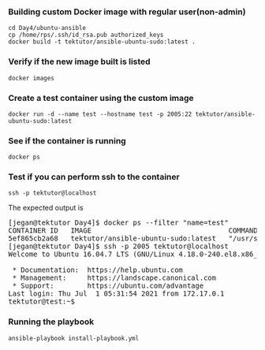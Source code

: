 ### Building custom Docker image with regular user(non-admin)
```
cd Day4/ubuntu-ansible
cp /home/rps/.ssh/id_rsa.pub authorized_keys
docker build -t tektutor/ansible-ubuntu-sudo:latest .
```

### Verify if the new image built is listed
```
docker images
```

### Create a test container using the custom image
```
docker run -d --name test --hostname test -p 2005:22 tektutor/ansible-ubuntu-sudo:latest 
```

### See if the container is running
```
docker ps
```

### Test if you can perform ssh to the container
```
ssh -p tektutor@localhost
```
The expected output is
<pre>
[jegan@tektutor Day4]$ docker ps --filter "name=test"
CONTAINER ID   IMAGE                                 COMMAND               CREATED          STATUS          PORTS                                           NAMES
5ef865cb2a68   tektutor/ansible-ubuntu-sudo:latest   "/usr/sbin/sshd -D"   11 minutes ago   Up 11 minutes   80/tcp, 0.0.0.0:2005->22/tcp, :::2005->22/tcp   test
[jegan@tektutor Day4]$ ssh -p 2005 tektutor@localhost
Welcome to Ubuntu 16.04.7 LTS (GNU/Linux 4.18.0-240.el8.x86_64 x86_64)

 * Documentation:  https://help.ubuntu.com
 * Management:     https://landscape.canonical.com
 * Support:        https://ubuntu.com/advantage
Last login: Thu Jul  1 05:31:54 2021 from 172.17.0.1
tektutor@test:~$ 
</pre>

### Running the playbook
```
ansible-playbook install-playbook.yml
```
